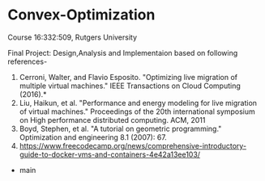 # Convex-Optimization
Course 16:332:509, Rutgers University

Final Project:
Design,Analysis and Implementaion based on following references-
1) Cerroni, Walter, and Flavio Esposito. "Optimizing live migration of multiple virtual machines." IEEE Transactions on Cloud Computing (2016).*  
2) Liu, Haikun, et al. "Performance and energy modeling for live migration of virtual machines." Proceedings of the 20th international symposium on High performance distributed computing. ACM, 2011
3) Boyd, Stephen, et al. "A tutorial on geometric programming." Optimization and engineering 8.1 (2007): 67.
4) https://www.freecodecamp.org/news/comprehensive-introductory-guide-to-docker-vms-and-containers-4e42a13ee103/

* main
